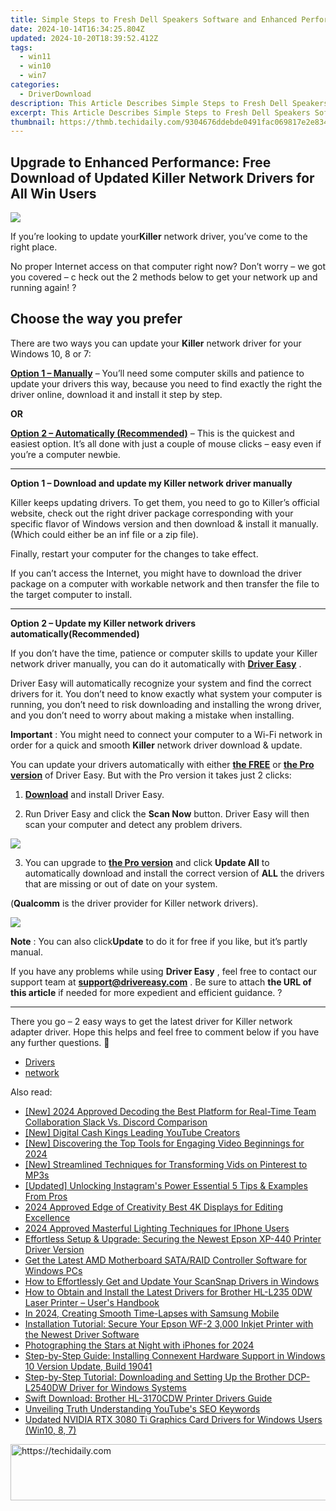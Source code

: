 ```yaml
---
title: Simple Steps to Fresh Dell Speakers Software and Enhanced Performance
date: 2024-10-14T16:34:25.804Z
updated: 2024-10-20T18:39:52.412Z
tags:
  - win11
  - win10
  - win7
categories:
  - DriverDownload
description: This Article Describes Simple Steps to Fresh Dell Speakers Software and Enhanced Performance
excerpt: This Article Describes Simple Steps to Fresh Dell Speakers Software and Enhanced Performance
thumbnail: https://thmb.techidaily.com/9304676ddebde0491fac069817e2e83439806cdb3bbe061f637b22cd4655ca5f.jpg
---
```


## Upgrade to Enhanced Performance: Free Download of Updated Killer Network Drivers for All Win Users

![](https://images.drivereasy.com/wp-content/uploads/2018/10/img_5bb5e43b23e8b.jpg)

 If you’re looking to update your**Killer** network driver,  you’ve come to the right place.

 No proper Internet access on that computer right now? Don’t worry – we got you covered – c heck out the 2 methods below to get your network up and running again! ?

## Choose the way you prefer

 There are two ways you can update your **Killer** network driver for your Windows 10, 8 or 7:

[**Option 1 – Manually**](https://tools.techidaily.com/drivereasy/download/) – You’ll need some computer skills and patience to update your drivers this way, because you need to find exactly the right the driver online, download it and install it step by step.

**OR**

[**Option 2 – Automatically (Recommended)**](https://www.drivereasy.com/knowledge/killer-network-driver-free-download-update-in-windows-10-8-7/#O2) – This is the quickest and easiest option. It’s all done with just a couple of mouse clicks – easy even if you’re a computer newbie.

---

 **Option 1 – Download and update my Killer network driver manually**

 Killer keeps updating drivers. To get them, you need to go to Killer’s official  website, check out the right driver package corresponding with your specific flavor of Windows version and then download & install it manually. (Which could either be an inf file or a zip file).

Finally, restart your computer for the changes to take effect.

 If you can’t access the Internet, you might have to download the driver package on a computer with workable network and then transfer the file to the target computer to install.

---

 **Option 2 – Update my Killer network drivers automatically(Recommended)**

 If you don’t have the time, patience or computer skills to update your Killer network  driver manually, you can do it automatically with **[Driver Easy](https://tools.techidaily.com/drivereasy/download/)**  .

 Driver Easy will automatically recognize your system and find the correct drivers for it. You don’t need to know exactly what system your computer is running, you don’t need to risk downloading and installing the wrong driver, and you don’t need to worry about making a mistake when installing.

**Important** : You might need to connect your computer to a Wi-Fi network in order for a quick and smooth **Killer** network driver download & update.

 You can update your drivers automatically with either **[the FREE](https://tools.techidaily.com/drivereasy/download/)**  or **[the Pro version](https://tools.techidaily.com/drivereasy/download/)**  of Driver Easy. But with the Pro version it takes just 2 clicks:

 1) **[Download](https://tools.techidaily.com/drivereasy/download/)**  and install Driver Easy.

 2) Run Driver Easy and click the **Scan Now**  button. Driver Easy will then scan your computer and detect any problem drivers.

![](https://images.drivereasy.com/wp-content/uploads/2018/07/img_5b5aefd675a7c.jpg)

 3) You can upgrade to **[the Pro version](https://tools.techidaily.com/drivereasy/download/)**  and click **Update All** to automatically download and install the correct version of **ALL**  the drivers that are missing or out of date on your system.

 (**Qualcomm** is the driver provider for Killer network drivers).

![](https://images.drivereasy.com/wp-content/uploads/2018/07/img_5b5af0deb80ba.jpg)

**Note** : You can also click**Update** to do it for free if you like, but it’s partly manual.

 If you have any problems while using **Driver Easy** , feel free to contact our support team at **<support@drivereasy.com>** . Be sure to attach **the URL of this article** if needed for more expedient and efficient guidance. ?

---

 There you go – 2 easy ways to get the latest driver for Killer network adapter driver. Hope this helps and feel free to comment below if you have any further questions. 🙂

* [Drivers](https://tools.techidaily.com/drivereasy/download/)
* [network](https://tools.techidaily.com/drivereasy/download/)

<ins class="adsbygoogle"
     style="display:block"
     data-ad-format="autorelaxed"
     data-ad-client="ca-pub-7571918770474297"
     data-ad-slot="1223367746"></ins>

<ins class="adsbygoogle"
     style="display:block"
     data-ad-client="ca-pub-7571918770474297"
     data-ad-slot="8358498916"
     data-ad-format="auto"
     data-full-width-responsive="true"></ins>

<span class="atpl-alsoreadstyle">Also read:</span>
<div><ul>
<li><a href="https://discord-videos.techidaily.com/new-2024-approved-decoding-the-best-platform-for-real-time-team-collaboration-slack-vs-discord-comparison/"><u>[New] 2024 Approved Decoding the Best Platform for Real-Time Team Collaboration Slack Vs. Discord Comparison</u></a></li>
<li><a href="https://youtube-sure.techidaily.com/igital-cash-kings-leading-youtube-creators/"><u>[New] Digital Cash Kings Leading YouTube Creators</u></a></li>
<li><a href="https://facebook-video-share.techidaily.com/new-discovering-the-top-tools-for-engaging-video-beginnings-for-2024/"><u>[New] Discovering the Top Tools for Engaging Video Beginnings for 2024</u></a></li>
<li><a href="https://some-approaches.techidaily.com/new-streamlined-techniques-for-transforming-vids-on-pinterest-to-mp3s/"><u>[New] Streamlined Techniques for Transforming Vids on Pinterest to MP3s</u></a></li>
<li><a href="https://instagram-clips.techidaily.com/updated-unlocking-instagrams-power-essential-5-tips-and-examples-from-pros/"><u>[Updated] Unlocking Instagram's Power Essential 5 Tips & Examples From Pros</u></a></li>
<li><a href="https://fox-cloud.techidaily.com/2024-approved-edge-of-creativity-best-4k-displays-for-editing-excellence/"><u>2024 Approved Edge of Creativity Best 4K Displays for Editing Excellence</u></a></li>
<li><a href="https://extra-support.techidaily.com/2024-approved-masterful-lighting-techniques-for-iphone-users/"><u>2024 Approved Masterful Lighting Techniques for IPhone Users</u></a></li>
<li><a href="https://win-dash.techidaily.com/effortless-setup-and-upgrade-securing-the-newest-epson-xp-440-printer-driver-version/"><u>Effortless Setup & Upgrade: Securing the Newest Epson XP-440 Printer Driver Version</u></a></li>
<li><a href="https://win-dash.techidaily.com/get-the-latest-amd-motherboard-sataraid-controller-software-for-windows-pcs/"><u>Get the Latest AMD Motherboard SATA/RAID Controller Software for Windows PCs</u></a></li>
<li><a href="https://win-dash.techidaily.com/how-to-effortlessly-get-and-update-your-scansnap-drivers-in-windows/"><u>How to Effortlessly Get and Update Your ScanSnap Drivers in Windows</u></a></li>
<li><a href="https://win-dash.techidaily.com/how-to-obtain-and-install-the-latest-drivers-for-brother-hl-l235-0dw-laser-printer-users-handbook/"><u>How to Obtain and Install the Latest Drivers for Brother HL-L235 0DW Laser Printer – User's Handbook</u></a></li>
<li><a href="https://article-posts.techidaily.com/in-2024-creating-smooth-time-lapses-with-samsung-mobile/"><u>In 2024, Creating Smooth Time-Lapses with Samsung Mobile</u></a></li>
<li><a href="https://win-dash.techidaily.com/installation-tutorial-secure-your-epson-wf-2-3000-inkjet-printer-with-the-newest-driver-software/"><u>Installation Tutorial: Secure Your Epson WF-2 3,000 Inkjet Printer with the Newest Driver Software</u></a></li>
<li><a href="https://extra-support.techidaily.com/photographing-the-stars-at-night-with-iphones-for-2024/"><u>Photographing the Stars at Night with iPhones for 2024</u></a></li>
<li><a href="https://win-dash.techidaily.com/step-by-step-guide-installing-connexent-hardware-support-in-windows-10-version-update-build-19041/"><u>Step-by-Step Guide: Installing Connexent Hardware Support in Windows 10 Version Update, Build 19041</u></a></li>
<li><a href="https://win-dash.techidaily.com/step-by-step-tutorial-downloading-and-setting-up-the-brother-dcp-l2540dw-driver-for-windows-systems/"><u>Step-by-Step Tutorial: Downloading and Setting Up the Brother DCP-L2540DW Driver for Windows Systems</u></a></li>
<li><a href="https://win-dash.techidaily.com/swift-download-brother-hl-3170cdw-printer-drivers-guide/"><u>Swift Download: Brother HL-3170CDW Printer Drivers Guide</u></a></li>
<li><a href="https://youtube-docs.techidaily.com/ling-truth-understanding-youtubes-seo-keywords/"><u>Unveiling Truth Understanding YouTube's SEO Keywords</u></a></li>
<li><a href="https://win-dash.techidaily.com/updated-nvidia-rtx-3080-ti-graphics-card-drivers-for-windows-users-win10-8-7/"><u>Updated NVIDIA RTX 3080 Ti Graphics Card Drivers for Windows Users (Win10, 8, 7)</u></a></li>
</ul></div>

<!-- affiliate ads begin -->
<a href="https://appsumo.8odi.net/c/5597632/2082541/7443" target="_top" id="2082541">
  <img src="//a.impactradius-go.com/display-ad/7443-2082541" border="0" alt="https://techidaily.com" width="728" height="90"/>
</a>
<img height="0" width="0" src="https://appsumo.8odi.net/i/5597632/2082541/7443" style="position:absolute;visibility:hidden;" border="0" />
<!-- affiliate ads end -->

